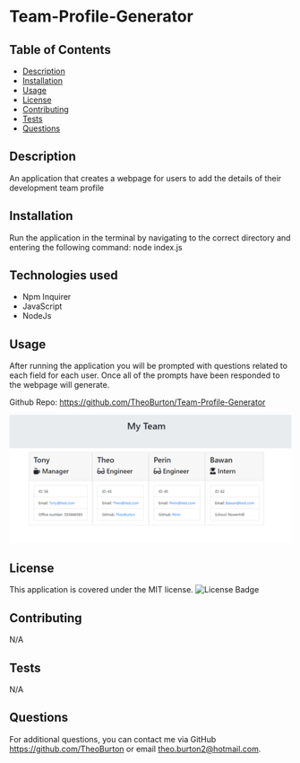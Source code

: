 # Team-Profile-Generator


## Table of Contents
- [Description](#description)
- [Installation](#installation)
- [Usage](#usage)
- [License](#license)
- [Contributing](#contributing)
- [Tests](#tests)
- [Questions](#questions)

## Description
An application that creates a webpage for users to add the details of their development team profile
## Installation
Run the application in the terminal by navigating to the correct directory and entering the following command: node index.js 

## Technologies used
* Npm Inquirer
* JavaScript
* NodeJs

## Usage
After running the application you will be prompted with questions related to each field for each user. Once all of the prompts have been responded to the webpage will generate.

Github Repo:
https://github.com/TheoBurton/Team-Profile-Generator

![Screenshot of generated webpage](./assets/Screenshot.png)

## License
This application is covered under the MIT license. ![License Badge](https://img.shields.io/badge/license-MIT-blue.svg)

## Contributing
N/A

## Tests
N/A

## Questions
For additional questions, you can contact me via GitHub https://github.com/TheoBurton or email theo.burton2@hotmail.com.
